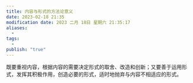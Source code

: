 ```yaml
---
title: 内容与形式的方法论意义
date: 2023-02-18 21:35
modification date: 2023 二月 18日 星期六 21:35:17
aliases:
  - 
tags:
  - 
publish: "true"
---
```


既要重视内容，根据内容的需要决定形式的取舍、改造和创新；又要善于运用形式，发挥其积极作用，创造必要的形式，适时地抛弃与内容不相适应的形式。
